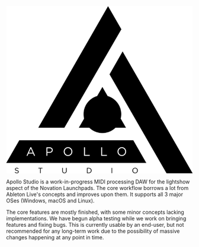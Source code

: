 <p align="center"><img align="center" src="https://raw.githubusercontent.com/mat1jaczyyy/apollo-studio/master/assets/logo/ApolloStudio_TextLogo_Black.png"/></p>

Apollo Studio is a work-in-progress MIDI processing DAW for the lightshow aspect of the Novation Launchpads. The core workflow borrows a lot from Ableton Live's concepts and improves upon them. It supports all 3 major OSes (Windows, macOS and Linux).

The core features are mostly finished, with some minor concepts lacking implementations. We have begun alpha testing while we work on bringing features and fixing bugs. This is currently usable by an end-user, but not recommended for any long-term work due to the possibility of massive changes happening at any point in time.
